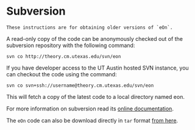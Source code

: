 # Subversion

```{deprecated} 2.0
These instructions are for obtaining older versions of `eOn`.
```

A read-only copy of the code can be anonymously checked out of the subversion
repository with the following command:

```{code-block} bash
svn co http://theory.cm.utexas.edu/svn/eon
```

If you have developer access to the UT Austin hosted SVN instance, you can
checkout the code using the command:

```{code-block} bash
svn co svn+ssh://username@theory.cm.utexas.edu/svn/eon
```

This will fetch a copy of the latest code to a local directory named eon.

For more information on subversion read its [online documentation](http://svnbook.red-bean.com/en/1.5/index.html).

The `eOn` code can also be download directly in `tar` format [from here](http://theory.cm.utexas.edu/code/eon.tgz).
